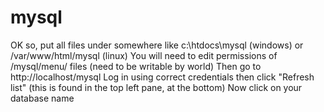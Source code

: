 # mysql

OK so, put all files under somewhere like c:\htdocs\mysql (windows) or /var/www/html/mysql (linux)
You will need to edit permissions of /mysql/menu/ files (need to be writable by world)
Then go to http://localhost/mysql
Log in using correct credentials then click "Refresh list" (this is found in the top left pane, at the bottom)
Now click on your database name
